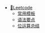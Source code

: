 - [🔋Leetcode](leetcode/)
    - [常用模板](leetcode/常用模板)
    - [语法要点](leetcode/语法要点)
    - [位运算总结](leetcode/位运算)


